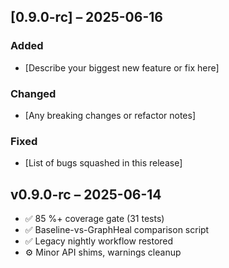 ## [0.9.0-rc] – 2025-06-16
### Added
- [Describe your biggest new feature or fix here]
### Changed
- [Any breaking changes or refactor notes]
### Fixed
- [List of bugs squashed in this release]

## v0.9.0-rc – 2025-06-14
* ✅ 85 %+ coverage gate (31 tests)
* ✅ Baseline-vs-GraphHeal comparison script
* ✅ Legacy nightly workflow restored
* ⚙️  Minor API shims, warnings cleanup 